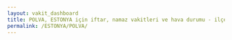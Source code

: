 ```yaml
---
layout: vakit_dashboard
title: POLVA, ESTONYA için iftar, namaz vakitleri ve hava durumu - ilçe/eyalet seç
permalink: /ESTONYA/POLVA/
---
```


<script type="text/javascript">
  var GLOBAL_COUNTRY = 'ESTONYA';
  var GLOBAL_CITY = 'POLVA';
  var GLOBAL_STATE = '';
  var lat = 72;
  var lon = 21;
</script>
